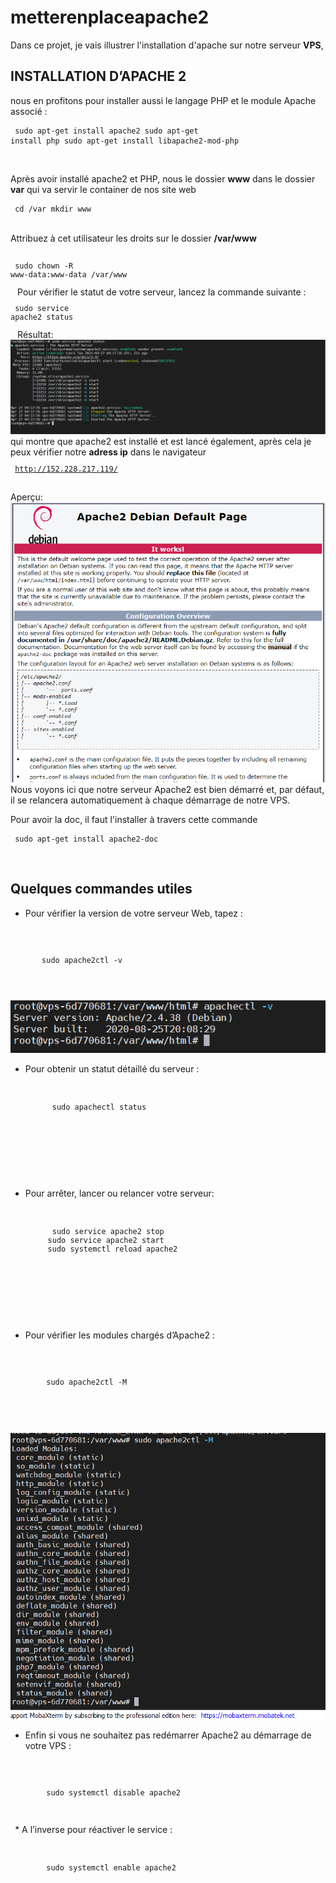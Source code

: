 # metterenplaceapache2
Dans ce projet, je vais illustrer l'installation d'apache sur notre serveur **VPS**, 
## INSTALLATION D’APACHE 2
nous en profitons pour installer aussi le langage PHP et le module Apache associé :
<code>
    <pre>
        sudo apt-get install apache2
        sudo apt-get install php
        sudo apt-get install libapache2-mod-php
    </pre>
</code>

Après avoir installé apache2 et PHP, nous le dossier **www** dans le dossier **var** qui va servir le container de nos site web
<code>
    <pre>
        cd /var
        mkdir www
    </pre>
</code>
Attribuez à cet utilisateur les droits sur le dossier **/var/www**<br>
<code>
    <pre>
    sudo chown -R www-data:www-data /var/www
    </pre>
</code>
Pour vérifier le statut de votre serveur, lancez la commande suivante :
<code>
    <pre>
        sudo service apache2 status
    </pre>
</code>
Résultat:<br>
![resultat](images/1.png)
qui montre que apache2 est installé et est lancé également, après cela je peux vérifier notre **adress ip** dans le navigateur
<code>
    <pre>
     http://152.228.217.119/
     </pre>
</code>
Aperçu: <br>
![apercu](images/2.png)
Nous voyons ici que notre serveur Apache2 est bien démarré et, par défaut, il se relancera automatiquement à chaque démarrage de notre VPS.

Pour avoir la doc, il faut l'installer à travers cette commande
<code>
    <pre>
        sudo apt-get install apache2-doc
    </pre>
</code>
## Quelques commandes utiles
* Pour vérifier la version de votre serveur Web, tapez :<br>
<code>
    <pre>
       sudo apache2ctl -v
    </pre>
</code> 

![vfdfd](images/3.png)

* Pour obtenir un statut détaillé du serveur  :<br>
  <code>
    <pre>
        sudo apachectl status
    </pre>
 </code>

 * Pour arrêter, lancer ou relancer votre serveur:<br>
    <code>
    <pre>
         sudo service apache2 stop
        sudo service apache2 start
        sudo systemctl reload apache2
    </pre>
 </code>
   
* Pour vérifier les modules chargés d’Apache2 :<br>
 <code>
    <pre>
        sudo apache2ctl -M
    </pre>
 </code>

 ![ch](images/4.png)
 * Enfin si vous ne souhaitez pas redémarrer Apache2 au démarrage de votre VPS :<br>
  <code>
    <pre>
        sudo systemctl disable apache2
    </pre>
 </code>
 * A l’inverse pour réactiver le service :<br>
  <code>
    <pre>
        sudo systemctl enable apache2
    </pre>
 </code>




